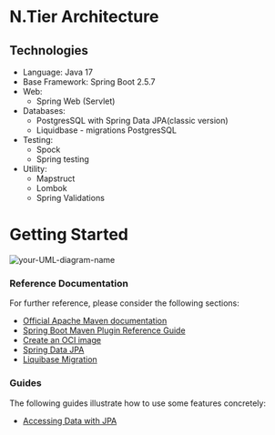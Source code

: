 # N.Tier Architecture

## Technologies

- Language: Java 17
- Base Framework: Spring Boot 2.5.7
- Web:
    - Spring Web (Servlet)
- Databases:
    - PostgresSQL with Spring Data JPA(classic version)
    - Liquidbase - migrations PostgresSQL
- Testing:
    - Spock
    - Spring testing
- Utility:
    - Mapstruct
    - Lombok
    - Spring Validations

# Getting Started
![your-UML-diagram-name](http://g.gravizo.com/source?https://raw.githubusercontent.com/FilosGabriel/N.Tier-Arhitecure/documentation/docs/diagrams/module-diagram.puml)

### Reference Documentation

For further reference, please consider the following sections:

* [Official Apache Maven documentation](https://maven.apache.org/guides/index.html)
* [Spring Boot Maven Plugin Reference Guide](https://docs.spring.io/spring-boot/docs/2.7.0-SNAPSHOT/maven-plugin/reference/html/)
* [Create an OCI image](https://docs.spring.io/spring-boot/docs/2.7.0-SNAPSHOT/maven-plugin/reference/html/#build-image)
* [Spring Data JPA](https://docs.spring.io/spring-boot/docs/2.6.2/reference/htmlsingle/#boot-features-jpa-and-spring-data)
* [Liquibase Migration](https://docs.spring.io/spring-boot/docs/2.6.2/reference/htmlsingle/#howto-execute-liquibase-database-migrations-on-startup)

### Guides

The following guides illustrate how to use some features concretely:

* [Accessing Data with JPA](https://spring.io/guides/gs/accessing-data-jpa/)



